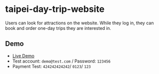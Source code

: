 # taipei-day-trip-website
Users can look for attractions on the website. While they log in, they can book and order one-day trips they are interested in.

## Demo
- [Live Demo](http://34.193.245.158:3000/)
- Test account: `demo@test.com` / Password: `123456`
- Payment Test:  `424242424242`/ `0123`/ `123` 

